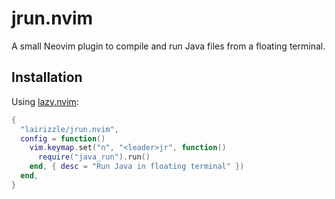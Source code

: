 # jrun.nvim

A small Neovim plugin to compile and run Java files from a floating terminal.

## Installation

Using [lazy.nvim](https://github.com/folke/lazy.nvim):

```lua
{
  "lairizzle/jrun.nvim",
  config = function()
    vim.keymap.set("n", "<leader>jr", function()
      require("java_run").run()
    end, { desc = "Run Java in floating terminal" })
  end,
}
